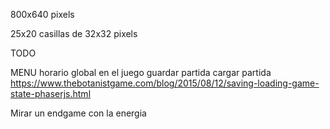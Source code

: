 800x640 pixels

25x20 casillas de 32x32 pixels



TODO

MENU
horario global en el juego
guardar partida
cargar partida
https://www.thebotanistgame.com/blog/2015/08/12/saving-loading-game-state-phaserjs.html

Mirar un endgame con la energia